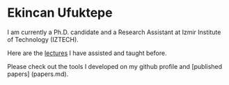 # Ekincan Ufuktepe
I am currently a Ph.D. candidate and a Research Assistant at Izmir Institute of Technology (IZTECH).

Here are the [lectures](prevLectures.md) I have assisted and taught before.

Please check out the tools I developed on my github profile and [published papers] (papers.md). 
